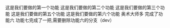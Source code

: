 这是我们要做的第一个功能
这是我们要做的第二个功能
这是我们要做的第三个功能
这是我们要做的第五个功能
这是我们要做的第六个功能
奥术大师多
完成了功能六
功能七完成了一把,需要删除功能六的分支（dev）